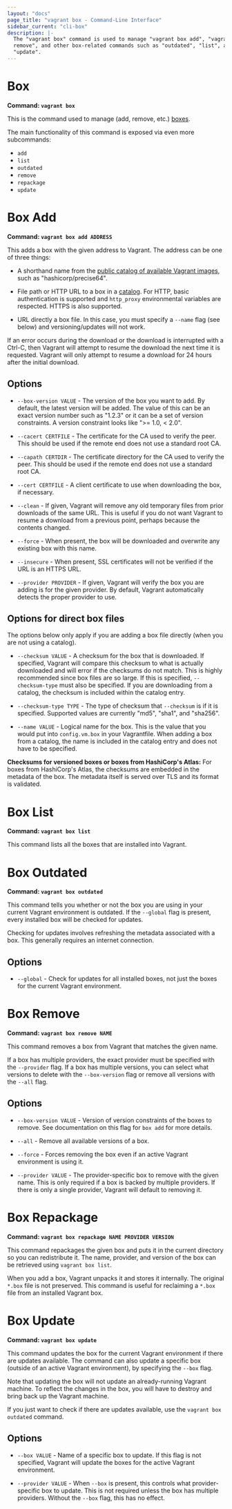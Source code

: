 ```yaml
---
layout: "docs"
page_title: "vagrant box - Command-Line Interface"
sidebar_current: "cli-box"
description: |-
  The "vagrant box" command is used to manage "vagrant box add", "vagrant box
  remove", and other box-related commands such as "outdated", "list", and
  "update".
---
```


# Box

**Command: `vagrant box`**

This is the command used to manage (add, remove, etc.) [boxes](/docs/boxes.html).

The main functionality of this command is exposed via even more subcommands:

* `add`
* `list`
* `outdated`
* `remove`
* `repackage`
* `update`

# Box Add

**Command: `vagrant box add ADDRESS`**

This adds a box with the given address to Vagrant. The address can be
one of three things:

* A shorthand name from the
[public catalog of available Vagrant images](https://atlas.hashicorp.com/boxes/search),
such as "hashicorp/precise64".

* File path or HTTP URL to a box in a [catalog](https://atlas.hashicorp.com/boxes/search).
For HTTP, basic authentication is supported and `http_proxy` environmental
variables are respected. HTTPS is also supported.

* URL directly a box file. In this case, you must specify a `--name` flag
(see below) and versioning/updates will not work.

If an error occurs during the download or the download is interrupted with
a Ctrl-C, then Vagrant will attempt to resume the download the next time it
is requested. Vagrant will only attempt to resume a download for 24 hours
after the initial download.

## Options

* `--box-version VALUE` - The version of the box you want to add. By default,
  the latest version will be added. The value of this can be an exact version
  number such as "1.2.3" or it can be a set of version constraints. A version
  constraint looks like ">= 1.0, < 2.0".

* `--cacert CERTFILE` - The certificate for the CA used to verify the peer.
  This should be used if the remote end does not use a standard root CA.

* `--capath CERTDIR` - The certificate directory for the CA used to verify the peer.
  This should be used if the remote end does not use a standard root CA.

* `--cert CERTFILE` - A client certificate to use when downloading the box, if
  necessary.

* `--clean` - If given, Vagrant will remove any old temporary files from
  prior downloads of the same URL. This is useful if you do not want Vagrant
  to resume a download from a previous point, perhaps because the contents
  changed.

* `--force` - When present, the box will be downloaded and overwrite any
  existing box with this name.

* `--insecure` - When present, SSL certificates will not be verified if the
  URL is an HTTPS URL.

* `--provider PROVIDER` - If given, Vagrant will verify the box you are
  adding is for the given provider. By default, Vagrant automatically
  detects the proper provider to use.

## Options for direct box files

The options below only apply if you are adding a box file directly (when
you are not using a catalog).

* `--checksum VALUE` - A checksum for the box that is downloaded. If specified,
  Vagrant will compare this checksum to what is actually downloaded and will
  error if the checksums do not match. This is highly recommended since
  box files are so large. If this is specified, `--checksum-type` must
  also be specified. If you are downloading from a catalog, the checksum is
  included within the catalog entry.

* `--checksum-type TYPE` - The type of checksum that `--checksum` is if it
  is specified. Supported values are currently "md5", "sha1", and "sha256".

* `--name VALUE` - Logical name for the box. This is the value that you
  would put into `config.vm.box` in your Vagrantfile. When adding a box from
  a catalog, the name is included in the catalog entry and does not have
  to be specified.

<div class="alert alert-warning">
  <strong>Checksums for versioned boxes or boxes from HashiCorp's Atlas:</strong>
  For boxes from HashiCorp's Atlas, the checksums are embedded in the metadata
  of the box. The metadata itself is served over TLS and its format is validated.
</div>

# Box List

**Command: `vagrant box list`**

This command lists all the boxes that are installed into Vagrant.

# Box Outdated

**Command: `vagrant box outdated`**

This command tells you whether or not the box you are using in
your current Vagrant environment is outdated. If the `--global` flag
is present, every installed box will be checked for updates.

Checking for updates involves refreshing the metadata associated with
a box. This generally requires an internet connection.

## Options

* `--global` - Check for updates for all installed boxes, not just the
  boxes for the current Vagrant environment.

# Box Remove

**Command: `vagrant box remove NAME`**

This command removes a box from Vagrant that matches the given name.

If a box has multiple providers, the exact provider must be specified
with the `--provider` flag. If a box has multiple versions, you can select
what versions to delete with the `--box-version` flag or remove all versions
with the `--all` flag.

## Options

* `--box-version VALUE` - Version of version constraints of the boxes to
  remove. See documentation on this flag for `box add` for more details.

* `--all` - Remove all available versions of a box.

* `--force` - Forces removing the box even if an active Vagrant
  environment is using it.

* `--provider VALUE` - The provider-specific box to remove with the given
  name. This is only required if a box is backed by multiple providers.
  If there is only a single provider, Vagrant will default to removing it.

# Box Repackage

**Command: `vagrant box repackage NAME PROVIDER VERSION`**

This command repackages the given box and puts it in the current
directory so you can redistribute it. The name, provider, and version
of the box can be retrieved using `vagrant box list`.

When you add a box, Vagrant unpacks it and stores it internally. The
original `*.box` file is not preserved. This command is useful for
reclaiming a `*.box` file from an installed Vagrant box.

# Box Update

**Command: `vagrant box update`**

This command updates the box for the current Vagrant environment if there
are updates available. The command can also update a specific box (outside
of an active Vagrant environment), by specifying the `--box` flag.

Note that updating the box will not update an already-running Vagrant
machine. To reflect the changes in the box, you will have to destroy and
bring back up the Vagrant machine.

If you just want to check if there are updates available, use the
`vagrant box outdated` command.

## Options

* `--box VALUE` - Name of a specific box to update. If this flag is not
  specified, Vagrant will update the boxes for the active Vagrant
  environment.

* `--provider VALUE` - When `--box` is present, this controls what
  provider-specific box to update. This is not required unless the box has
  multiple providers. Without the `--box` flag, this has no effect.

